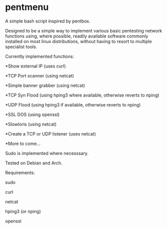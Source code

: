 # pentmenu
A simple bash script inspired by pentbox.

Designed to be a simple way to implement various basic pentesting network functions using, where possible, readily available software commonly installed on most linux distributions, without having to resort to multiple specialist tools.

Currently implemented functions:

*Show external IP (uses curl)

*TCP Port scanner (using netcat)

*Simple banner grabber (using netcat)

*TCP Syn Flood (using hping3 where available, otherwise reverts to nping)

*UDP Flood (using hping3 if available, otherwise reverts to nping)

*SSL DOS (using openssl)

*Slowloris (using netcat)

*Create a TCP or UDP listener (uses netcat)

*More to come...


Sudo is implemented where necesssary.

Tested on Debian and Arch.

Requirements:

sudo 

curl

netcat

hping3 (or nping)

openssl
